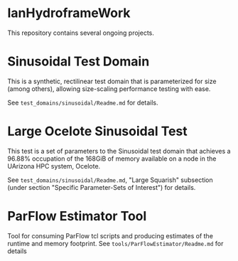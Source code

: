 # IanHydroframeWork

This repository contains several ongoing projects.

# Sinusoidal Test Domain
This is a synthetic, rectilinear test domain that is parameterized for size (among others), allowing size-scaling performance testing with ease.

See `test_domains/sinusoidal/Readme.md` for details.


# Large Ocelote Sinusoidal Test
This test is a set of parameters to the Sinusoidal test domain that achieves a 96.88% occupation of the 168GiB of memory available on a node in the UArizona HPC system, Ocelote.

See `test_domains/sinusoidal/Readme.md`, "Large Squarish" subsection (under section "Specific Parameter-Sets of Interest") for details.


# ParFlow Estimator Tool
Tool for consuming ParFlow tcl scripts and producing estimates of the runtime and memory footprint.
See `tools/ParFlowEstimator/Readme.md` for details

